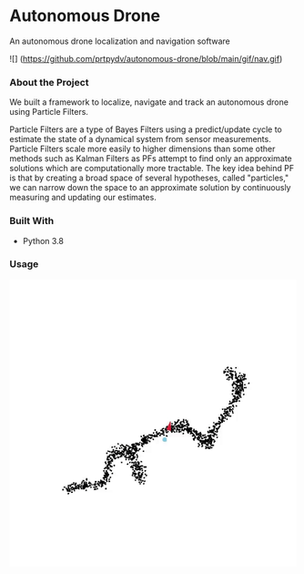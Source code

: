 # Autonomous Drone
An autonomous drone localization and navigation software

![] (https://github.com/prtpydv/autonomous-drone/blob/main/gif/nav.gif)

### About the Project
We built a framework to localize, navigate and track an autonomous drone using Particle Filters.

Particle Filters are a type of Bayes Filters using a predict/update cycle to estimate the state 
of a dynamical system from sensor measurements. Particle Filters scale more easily to higher dimensions
than some other methods such as Kalman Filters as PFs attempt to find only an approximate solutions which
are computationally more tractable. The key idea behind PF is that by creating a broad
space of several hypotheses, called "particles," we can narrow down the space to an approximate solution by 
continuously measuring and updating our estimates.

### Built With
* Python 3.8

### Usage
![](https://github.com/prtpydv/autonomous-drone/blob/main/gif/loc_trac.gif)
